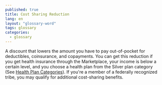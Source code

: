 ```yaml
---
published: true
title: Cost Sharing Reduction
lang: en
layout: "glossary-word"
tags: glossary
categories: 
  - glossary
---
```


A discount that lowers the amount you have to pay out-of-pocket for deductibles, coinsurance, and copayments. You can get this reduction if you get health insurance through the Marketplace, your income is below a certain level, and you choose a health plan from the Silver plan category (See [Health Plan Categories](/glossary/health-plan-categories)). If you're a member of a federally recognized tribe, you may qualify for additional cost-sharing benefits.
